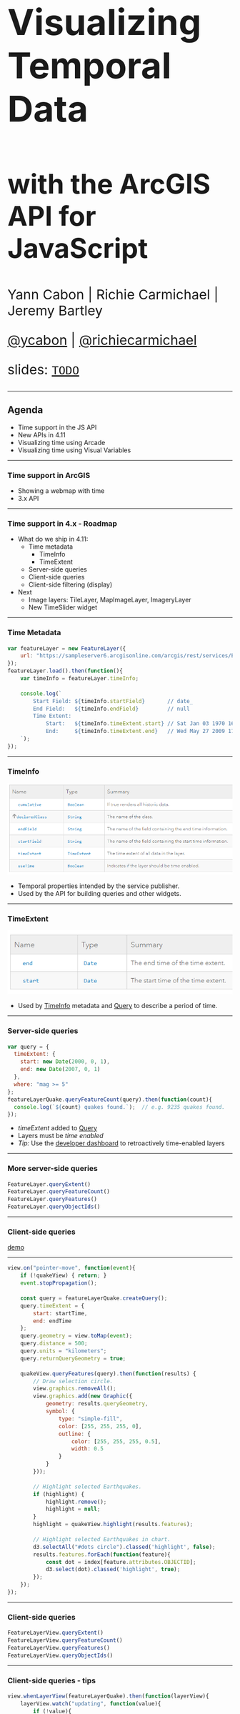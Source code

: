<!-- .slide: data-background="../reveal.js/img/2019/devsummit/bg-1.png" -->

<h1 style="text-align: left; font-size: 80px;">Visualizing Temporal Data</h1>
<h2 style="text-align: left; font-size: 60px;">with the ArcGIS API for JavaScript</h2>
<p style="text-align: left; font-size: 30px;">Yann Cabon | Richie Carmichael | Jeremy Bartley</p>
<p style="text-align: left; font-size: 30px;">
    <a href="https://github.com/ycabon">@ycabon</a> |
    <a href="https://github.com/richiecarmichael">@richiecarmichael</a>
</p>
<p style="text-align: left; font-size: 30px;">slides: <a href=""><code>TODO</code></a></p>

---

## Agenda
- Time support in the JS API
- New APIs in 4.11
- Visualizing time using Arcade
- Visualizing time using Visual Variables

---

### Time support in ArcGIS
- Showing a webmap with time
- 3.x API

---

### Time support in 4.x - Roadmap
- What do we ship in 4.11:
  - Time metadata
    - TimeInfo
    - TimeExtent
  - Server-side queries
  - Client-side queries
  - Client-side filtering (display)
- Next
  - Image layers: TileLayer, MapImageLayer, ImageryLayer
  - New TimeSlider widget

---

### Time Metadata
```js
var featureLayer = new FeatureLayer({
    url: "https://sampleserver6.arcgisonline.com/arcgis/rest/services/Earthquakes_Since1970/FeatureServer/0"
});
featureLayer.load().then(function(){
    var timeInfo = featureLayer.timeInfo;

    console.log(`
        Start Field: ${timeInfo.startField}       // date_
        End Field:   ${timeInfo.endField}         // null
        Time Extent:
            Start:   ${timeInfo.timeExtent.start} // Sat Jan 03 1970 16:00:00 GMT-0800 (Pacific Standard Time)
            End:     ${timeInfo.timeExtent.end}   // Wed May 27 2009 17:00:00 GMT-0700 (Pacific Daylight Time)
    `);
});
```

---

### TimeInfo
![](./timeinfo.png)
- Temporal properties intended by the service publisher.
- Used by the API for building queries and other widgets.

---

### TimeExtent
![](./timeextent.png)
- Used by [TimeInfo](https://developers.arcgis.com/javascript/latest/api-reference/esri-layers-support-TimeInfo.html) metadata and [Query](https://developers.arcgis.com/javascript/latest/api-reference/esri-tasks-support-Query.html) to describe a period of time.

---

### Server-side queries
```js
var query = {
  timeExtent: {
    start: new Date(2000, 0, 1),
    end: new Date(2007, 0, 1)
  },
  where: "mag >= 5"
};
featureLayerQuake.queryFeatureCount(query).then(function(count){
  console.log(`${count} quakes found.`);  // e.g. 9235 quakes found.
});
```
- _timeExtent_ added to [Query](https://developers.arcgis.com/javascript/latest/api-reference/esri-tasks-support-Query.html)
- Layers must be _time enabled_
- *Tip:* Use the [developer dashboard](https://developers.arcgis.com/dashboard) to retroactively time-enabled layers

---

### More server-side queries
```js
FeatureLayer.queryExtent()
FeatureLayer.queryFeatureCount()
FeatureLayer.queryFeatures()
FeatureLayer.queryObjectIds()
```

---

### Client-side queries
[demo](http://richiecarmichael.github.io/quake-map/index.html)

---

```js
view.on("pointer-move", function(event){
    if (!quakeView) { return; }
    event.stopPropagation();

    const query = featureLayerQuake.createQuery();
    query.timeExtent = {
        start: startTime,
        end: endTime
    };
    query.geometry = view.toMap(event);
    query.distance = 500;
    query.units = "kilometers";
    query.returnQueryGeometry = true;

    quakeView.queryFeatures(query).then(function(results) {
        // Draw selection circle.
        view.graphics.removeAll();
        view.graphics.add(new Graphic({
            geometry: results.queryGeometry,
            symbol: {
                type: "simple-fill",
                color: [255, 255, 255, 0],
                outline: {
                    color: [255, 255, 255, 0.5],
                    width: 0.5
                }
            }
        }));

        // Highlight selected Earthquakes.
        if (highlight) {
            highlight.remove();
            highlight = null;
        }
        highlight = quakeView.highlight(results.features);

        // Highlight selected Earthquakes in chart.
        d3.selectAll("#dots circle").classed('highlight', false);
        results.features.forEach(function(feature){
            const dot = index[feature.attributes.OBJECTID];
            d3.select(dot).classed('highlight', true);
        });
    });
});
```

---

### Client-side queries
```js
FeatureLayerView.queryExtent()
FeatureLayerView.queryFeatureCount()
FeatureLayerView.queryFeatures()
FeatureLayerView.queryObjectIds()
```

---

### Client-side queries - tips
```js
view.whenLayerView(featureLayerQuake).then(function(layerView){
    layerView.watch("updating", function(value){
        if (!value){
            // Finished updating
        }
    });
});
```
- Wait for content to be downloaded
- Geometry is generalized
- Restrict queries to information in visual extent

---

### Client-side filtering
![](./client-side-filter-2.gif)

---

### Enabling client-side filtering
```js
var quakeView = null;
view.whenLayerView(featureLayerQuake).then(function(layerView){
    quakeView = layerView;
});
```
```js
function updateMapView(startDate, endDate) {
    quakeView.filter = {
        where: "mag >= 5",
        timeExtent: {
            start: startDate,
            end: endDate
        }
    };
}
```

---

<!-- Animated gif showing an outside effect. -->
![](./client-side-filter-3.gif)

---

### Filtering with effects
```js
function updateMapView(startDate, endDate) {
    quakeView.effect = {
        filter: {
            where: "mag >= 5",
            timeExtent: {
                start: startDate,
                end: endDate
            }
        },
        includedEffect: null,
        excludedEffect: "saturate(0%) opacity(25%)"
    };
}
```

---

### Supported effects
```css
brightness(0.4);
contrast(200%);
grayscale(50%);
hue-rotate(90deg);
invert(75%);
opacity(25%);
saturate(30%);
sepia(60%);
```

---

## Visualizing time using Arcade: Color earthquakes by age.

TODO Jeremy

---

## Visualizing time using Visual Variables

[![./demos/animate_vv/animate_vv.png](./demos/animate_vv/animate_vv.png)](./demos/animate_vv/animate_vv.html)

---

## Visualizing time using Visual Variables

[![./esri_uk_tweet.png](./esri_uk_tweet.png)](https://twitter.com/EsriUKGeoDev/status/1010140091396784128/photo/1)

---

## Client-side - Building a heatmap chart using clientside statistics

[![./demos/heatmap_chart/heatmap_chart.png](./demos/heatmap_chart/heatmap_chart.png)](./demos/heatmap_chart/index.html)

---

<!-- .slide: data-background="../reveal.js/img/2019/devsummit/bg-5.png" -->

## Headline Here 5

* Bullet [points here](http://hakim.se).

---

<!-- .slide: data-background="../reveal.js/img/2019/devsummit/bg-6.png" -->

## Headline Here 6

* Bullet [points here](http://hakim.se).

---

<!-- .slide: data-background="../reveal.js/img/2019/devsummit/bg-esri.png" -->

---

<!-- .slide: data-background="../reveal.js/img/2019/devsummit/bg-rating.png" -->